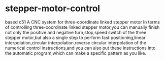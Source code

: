 # stepper-motor-control
based c51
A CNC system for three-coordinate linked stepper motor
In terms of controlling three-coordinate linked stepper motor,you can manually finish not only the positive and negative turn,stop,speed switch of the three stepper motor,but also a single step to perform fast positioning,linear interpolation,circular interpolation,reverse circular interpolation of the numerical control instructions,and you can also put these instructions into the automatic program,which can make a specific pattern as you like.
